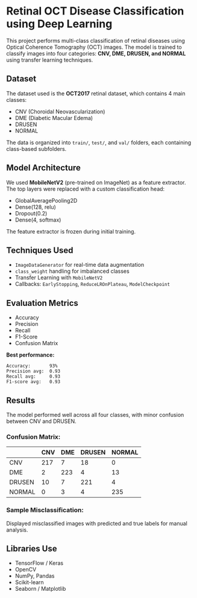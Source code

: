 
# Retinal OCT Disease Classification using Deep Learning

This project performs multi-class classification of retinal diseases using Optical Coherence Tomography (OCT) images. The model is trained to classify images into four categories: **CNV, DME, DRUSEN, and NORMAL** using transfer learning techniques.

##  Dataset

The dataset used is the **OCT2017** retinal dataset, which contains 4 main classes:
- CNV (Choroidal Neovascularization)
- DME (Diabetic Macular Edema)
- DRUSEN
- NORMAL

The data is organized into `train/`, `test/`, and `val/` folders, each containing class-based subfolders.

##  Model Architecture

We used **MobileNetV2** (pre-trained on ImageNet) as a feature extractor. The top layers were replaced with a custom classification head:

- GlobalAveragePooling2D
- Dense(128, relu)
- Dropout(0.2)
- Dense(4, softmax)

The feature extractor is frozen during initial training.

##  Techniques Used

- `ImageDataGenerator` for real-time data augmentation
- `class_weight` handling for imbalanced classes
- Transfer Learning with `MobileNetV2`
- Callbacks: `EarlyStopping`, `ReduceLROnPlateau`, `ModelCheckpoint`

##  Evaluation Metrics

- Accuracy
- Precision
- Recall
- F1-Score
- Confusion Matrix

**Best performance:**
```
Accuracy:       93%
Precision avg:  0.93
Recall avg:     0.93
F1-score avg:   0.93
```

##  Results

The model performed well across all four classes, with minor confusion between CNV and DRUSEN.

### Confusion Matrix:

|         | CNV | DME | DRUSEN | NORMAL |
|---------|-----|-----|--------|--------|
| CNV     | 217 | 7   | 18     | 0      |
| DME     | 2   | 223 | 4      | 13     |
| DRUSEN  | 10  | 7   | 221    | 4      |
| NORMAL  | 0   | 3   | 4      | 235    |

### Sample Misclassification:
Displayed misclassified images with predicted and true labels for manual analysis.

##  Libraries Use

- TensorFlow / Keras
- OpenCV
- NumPy, Pandas
- Scikit-learn
- Seaborn / Matplotlib

